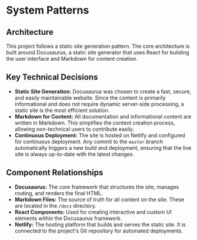 # System Patterns

## Architecture

This project follows a static site generation pattern. The core architecture is built around Docusaurus, a static site generator that uses React for building the user interface and Markdown for content creation.

## Key Technical Decisions

- **Static Site Generation:** Docusaurus was chosen to create a fast, secure, and easily maintainable website. Since the content is primarily informational and does not require dynamic server-side processing, a static site is the most efficient solution.
- **Markdown for Content:** All documentation and informational content are written in Markdown. This simplifies the content creation process, allowing non-technical users to contribute easily.
- **Continuous Deployment:** The site is hosted on Netlify and configured for continuous deployment. Any commit to the `master` branch automatically triggers a new build and deployment, ensuring that the live site is always up-to-date with the latest changes.

## Component Relationships

- **Docusaurus:** The core framework that structures the site, manages routing, and renders the final HTML.
- **Markdown Files:** The source of truth for all content on the site. These are located in the `/docs` directory.
- **React Components:** Used for creating interactive and custom UI elements within the Docusaurus framework.
- **Netlify:** The hosting platform that builds and serves the static site. It is connected to the project's Git repository for automated deployments.
